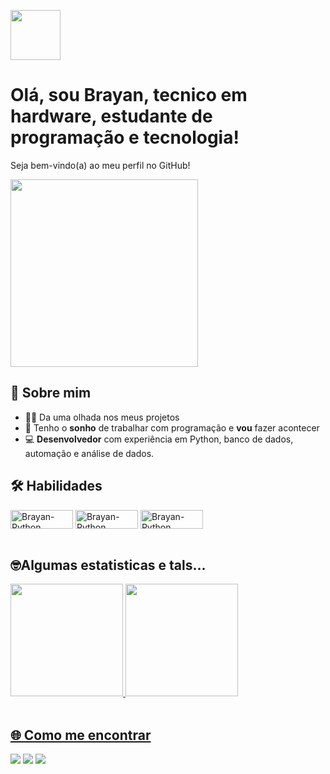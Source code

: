 <p style="display: inline_block">
  <img src="https://media.tenor.com/SNL9_xhZl9oAAAAj/waving-hand-joypixels.gif" width="80"><h1>Olá, sou Brayan, tecnico em hardware, estudante de programação e tecnologia!</h1>
  Seja bem-vindo(a) ao meu perfil no GitHub!
</p>

<p align="left">
  <img src="https://th.bing.com/th/id/R.44c5e4ac201ec66b03be60b7d102c589?rik=aLjaccD6nmGH2g&pid=ImgRaw&r=0" width="300">
</p>

## 🚀 Sobre mim  

- 👨‍💻 Da uma olhada nos meus projetos 
- 💬 Tenho o **sonho** de trabalhar com programação e **vou** fazer acontecer
- 💻 **Desenvolvedor** com experiência em Python, banco de dados, automação e análise de dados. 

## 🛠️ Habilidades

<div style="display: inline_block">
  <img align="center" alt="Brayan-Python" height="30" width="100" src="https://img.shields.io/badge/Python-3776AB?style=for-the-badge&logo=python&logoColor=white" />
  <img align="center" alt="Brayan-Python" height="30" width="100" src="https://img.shields.io/badge/MySQL-4479A1?style=for-the-badge&logo=mysql&logoColor=white" />
  <img align="center" alt="Brayan-Python" height="30" width="100" src="https://img.shields.io/badge/Tkinter-FFD700?style=for-the-badge" />
</div>

<br>

<div>
  <h2>🤓Algumas estatisticas e tals...</h2>
  <a href="https://github.com/brayan15511">
  <img height="180em" src="https://github-readme-stats.vercel.app/api?username=brayan15511&show_icons=true&theme=dracula&include_all_commits=true&count_private=true"/>
 <img height="180em" src="https://github-readme-stats.vercel.app/api/top-langs/?username=brayan15511&layout=compact&langs_count=7&theme=dracula"/>
</div>
<br>
    
<div>
  
  ## 🌐 Como me encontrar <br>

  
  <a href="https://www.instagram.com/brayan.zzzz/" target="_blank"><img src="https://img.shields.io/badge/-Instagram-%23E4405F?style=for-the-badge&logo=instagram&logoColor=white" target="_blank"></a>
  <a href = "https://mail.google.com/mail/u/0/?hl=pt-BR#inbox?compose=CllgCJZcRDtcrDqNpdwnJglHsLKWCqDsVXSJrRJGThcCCRzcQLKVGMJXQBfhPlhMscNfXwgRlTg"><img src="https://img.shields.io/badge/-Gmail-%23333?style=for-the-badge&logo=gmail&logoColor=white" target="_blank"></a>
  <a href="https://www.linkedin.com/in/brayan-b-056966242" target="_blank"><img src="https://img.shields.io/badge/-LinkedIn-%230077B5?style=for-the-badge&logo=linkedin&logoColor=white" target="_blank"></a> 
</div>

 



